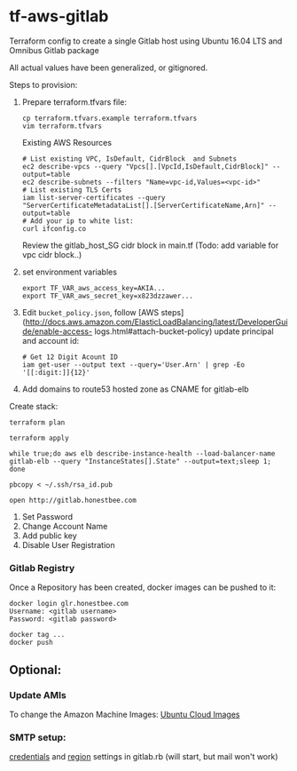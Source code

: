 # tf-aws-gitlab

Terraform config to create a single Gitlab host using Ubuntu 16.04 LTS and Omnibus Gitlab package

All actual values have been generalized, or gitignored. 

Steps to provision:

1. Prepare terraform.tfvars file:
   ```
   cp terraform.tfvars.example terraform.tfvars
   vim terraform.tfvars
   ```

   Existing AWS Resources
   ```
   # List existing VPC, IsDefault, CidrBlock  and Subnets
   ec2 describe-vpcs --query "Vpcs[].[VpcId,IsDefault,CidrBlock]" --output=table
   ec2 describe-subnets --filters "Name=vpc-id,Values=<vpc-id>"
   # List existing TLS Certs
   iam list-server-certificates --query "ServerCertificateMetadataList[].[ServerCertificateName,Arn]" --output=table
   # Add your ip to white list:
   curl ifconfig.co
   ```

   Review the gitlab_host_SG cidr block in main.tf 
   (Todo: add variable for vpc cidr block..)

2. set environment variables
   ```
   export TF_VAR_aws_access_key=AKIA...
   export TF_VAR_aws_secret_key=x823dzzawer...
   ```

3. Edit `bucket_policy.json`, follow [AWS steps](http://docs.aws.amazon.com/ElasticLoadBalancing/latest/DeveloperGuide/enable-access- logs.html#attach-bucket-policy)
   update principal and account id:
   ```
   # Get 12 Digit Acount ID
   iam get-user --output text --query='User.Arn' | grep -Eo '[[:digit:]]{12}'
   ```
4. Add domains to route53 hosted zone as CNAME for gitlab-elb

Create stack:

```
terraform plan
```

```
terraform apply
```

```
while true;do aws elb describe-instance-health --load-balancer-name gitlab-elb --query "InstanceStates[].State" --output=text;sleep 1; done
```

```
pbcopy < ~/.ssh/rsa_id.pub
```

```
open http://gitlab.honestbee.com
```

1. Set Password
2. Change Account Name
3. Add public key
4. Disable User Registration

### Gitlab Registry

Once a Repository has been created, docker images can be pushed to it:

```
docker login glr.honestbee.com
Username: <gitlab username>
Password: <gitlab password>
```

```
docker tag ... 
docker push
```

## Optional:

### Update AMIs

To change the Amazon Machine Images: [Ubuntu Cloud Images](https://cloud-images.ubuntu.com/locator/ec2/)

### SMTP setup:

[credentials](https://github.com/comerford/tf-aws-gitlab/blob/master/conf/gitlab.rb#L290) and [region](https://github.com/comerford/tf-aws-gitlab/blob/master/conf/gitlab.rb#L288) settings in gitlab.rb (will start, but mail won't work)
